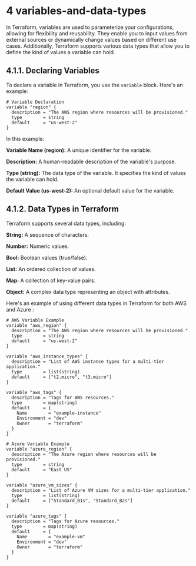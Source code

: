 # 4 variables-and-data-types

In Terraform, variables are used to parameterize your configurations, allowing for flexibility and reusability. They enable you to input values from external sources or dynamically change values based on different use cases. Additionally, Terraform supports various data types that allow you to define the kind of values a variable can hold.

## 4.1.1. Declaring Variables

To declare a variable in Terraform, you use the `variable` block. Here's an example:

```hcl
# Variable Declaration
variable "region" {
  description = "The AWS region where resources will be provisioned."
  type        = string
  default     = "us-west-2"
}
```

In this example:

**Variable Name (region):** A unique identifier for the variable.

**Description:** A human-readable description of the variable's purpose.

**Type (string):** The data type of the variable. It specifies the kind of values the variable can hold.

**Default Value (us-west-2):** An optional default value for the variable.


## 4.1.2. Data Types in Terraform

Terraform supports several data types, including:

**String:** A sequence of characters.

**Number:** Numeric values.

**Bool:** Boolean values (true/false).

**List:** An ordered collection of values.

**Map:** A collection of key-value pairs.

**Object:** A complex data type representing an object with attributes.

Here's an example of using different data types in Terraform for both AWS and Azure :

```
# AWS Variable Example
variable "aws_region" {
  description = "The AWS region where resources will be provisioned."
  type        = string
  default     = "us-west-2"
}

variable "aws_instance_types" {
  description = "List of AWS instance types for a multi-tier application."
  type        = list(string)
  default     = ["t2.micro", "t3.micro"]
}

variable "aws_tags" {
  description = "Tags for AWS resources."
  type        = map(string)
  default     = {
    Name        = "example-instance"
    Environment = "dev"
    Owner       = "terraform"
  }
}

# Azure Variable Example
variable "azure_region" {
  description = "The Azure region where resources will be provisioned."
  type        = string
  default     = "East US"
}

variable "azure_vm_sizes" {
  description = "List of Azure VM sizes for a multi-tier application."
  type        = list(string)
  default     = ["Standard_B1s", "Standard_B2s"]
}

variable "azure_tags" {
  description = "Tags for Azure resources."
  type        = map(string)
  default     = {
    Name        = "example-vm"
    Environment = "dev"
    Owner       = "terraform"
  }
}
```

